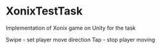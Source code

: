 # XonixTestTask
Implementation of Xonix game on Unity for the task

Swipe - set player move direction
Tap - stop player moving
